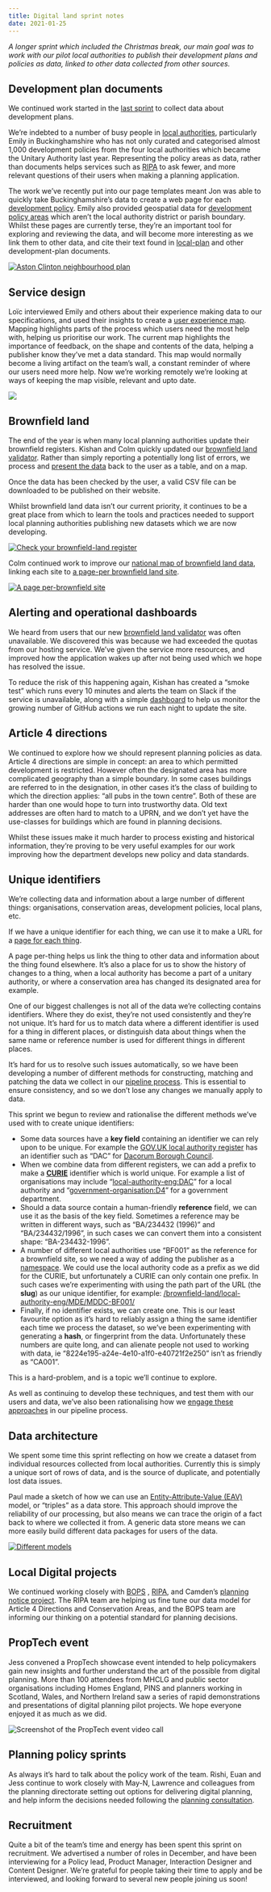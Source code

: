 ```yaml
---
title: Digital land sprint notes
date: 2021-01-25
---
```


_A longer sprint which included the Christmas break, our main goal was to work with our pilot local authorities to publish their development plans and policies as data, linked to other data collected from other sources._

## Development plan documents

We continued work started in the [last sprint](https://digital-land.github.io/weeknote/2020-12-02/#development-plan-documents) to collect data about development plans. 

We’re indebted to a number of busy people in [local authorities](https://localdigital.gov.uk/funded-project/reducing-invalid-planning-applications-ripa/), particularly Emily in Buckinghamshire who has not only curated and categorised almost 1,000 development policies from the four local authorities which became the Unitary Authority last year. Representing the policy areas as data, rather than documents helps services such as [RIPA](https://ripa.digital) to ask fewer, and more relevant questions of their users when making a planning application. 

The work we’ve recently put into our page templates meant Jon was able to quickly take Buckinghamshire’s data to create a web page for each [development policy](https://digital-land.github.io/development-policy/). Emily also provided geospatial data for [development policy areas](https://digital-land.github.io/development-policy-area/) which aren’t the local authority district or parish boundary. Whilst these pages are currently terse, they’re an important tool for exploring and reviewing the data, and will become more interesting as we link them to other data, and cite their text found in [local-plan](https://digital-land.github.io/local-plan/) and other development-plan documents.

<a href="https://www.flickr.com/photos/psd/50877246127/" title="Aston Clinton neighbourhood plan"><img src="https://live.staticflickr.com/65535/50877246127_d61588fa03_c.jpg" alt="Aston Clinton neighbourhood plan"></a>

## Service design

Loïc interviewed Emily and others about their experience making data to our specifications, and used their insights to create a [user experience map](https://docs.google.com/drawings/d/1hfCu-alH1-xBEZ-NU3Au1RVbL8XxS6OYDnZMjMYxi40/edit). Mapping highlights parts of the process which users need the most help with, helping us prioritise our work. The current map highlights the importance of feedback, on the shape and contents of the data, helping a publisher know they’ve met a data standard.  This map would normally become a living artifact on the team’s wall, a constant reminder of where our users need more help. Now we’re working remotely we’re looking at ways of keeping the map visible, relevant and upto date. 

<a href="https://docs.google.com/drawings/d/1hfCu-alH1-xBEZ-NU3Au1RVbL8XxS6OYDnZMjMYxi40/edit"><img src="https://docs.google.com/drawings/d/e/2PACX-1vQRiD5H-3Tcyys7wBdaSJEVfdhpUDG6-n5MrxhcmYkzbf4VhrdTL9YJUe8taQn3jxKMYA6yOYhlq-oa/pub?w=2328&amp;h=3016"></a>

## Brownfield land

The end of the year is when many local planning authorities update their brownfield registers. Kishan and Colm quickly updated our [brownfield land validator](https://brownfield-sites-validator.herokuapp.com/). Rather than simply reporting a potentially long list of errors, we process and [present the data](https://digital-land.github.io/resource/359c6e59e8d182195ffd670edb25b3b2f3b7851f4ed9bb01883ae24314600c3a/) back to the user as a table, and on a map.

Once the data has been checked by the user, a valid CSV file can be downloaded to be published on their website. 

Whilst brownfield land data isn’t our current priority, it continues to be a great place from which to learn the tools and practices needed to support local planning authorities publishing new datasets which we are now developing.

<a href="https://www.flickr.com/photos/psd/50810139242/in/dateposted-public/" title="Check your brownfield-land register"><img src="https://live.staticflickr.com/65535/50810139242_1f758583a1_c.jpg" alt="Check your brownfield-land register"></a>

Colm continued work to improve our [national map of brownfield land data](https://digital-land.github.io/dataset/brownfield-land/map), linking each site to [a page-per brownfield land site](https://digital-land.github.io/brownfield-land/local-authority-eng/LBH/BLR002/).

<a href="https://www.flickr.com/photos/psd/50810978557/in/dateposted-public/" title="A page per-brownfield site"><img src="https://live.staticflickr.com/65535/50810978557_f4c4eeec65_c.jpg" alt="A page per-brownfield site"></a>

## Alerting and operational dashboards

We heard from users that our new [brownfield land validator](https://brownfield-sites-validator.herokuapp.com/) was often unavailable. We discovered this was because we had exceeded the quotas from our hosting service. We’ve given the service more resources, and improved how the application wakes up after not being used which we hope has resolved the issue.

To reduce the risk of this happening again, Kishan has created a “smoke test” which runs every 10 minutes and alerts the team on Slack if the service is unavailable, along with a simple [dashboard](https://digital-land-dashboard.herokuapp.com/) to help us monitor the growing number of GitHub actions we run each night to update the site.

## Article 4 directions

We continued to explore how we should represent planning policies as data. Article 4 directions are simple in concept: an area to which permitted development is restricted. However often the designated area has more complicated geography than a simple boundary. In some cases buildings are referred to in the designation, in other cases it’s the class of building to which the direction applies: “all pubs in the town centre”. Both of these are harder than one would hope to turn into trustworthy data. Old text addresses are often hard to match to a UPRN, and we don’t yet have the use-classes for buildings which are found in planning decisions.

Whilst these issues make it much harder to process existing and historical information, they’re proving to be very useful examples for our work improving how the department develops new policy and data standards.

## Unique identifiers

We’re collecting data and information about a large number of different things: organisations, conservation areas, development policies, local plans, etc.

If we have a unique identifier for each thing, we can use it to make a URL for a [page for each thing](https://digital-land.github.io/brownfield-land/local-authority-eng/AYL/AYL116/). 

A page per-thing helps us link the thing to other data and information about the thing found elsewhere. It’s also a place for us to show the history of changes to a thing, when a local authority has become a part of a unitary authority, or where a conservation area has changed its designated area for example.

One of our biggest challenges is not all of the data we’re collecting contains identifiers. Where they do exist, they’re not used consistently and they’re not unique. It’s hard for us to match data where a different identifier is used for a thing in different places, or distinguish data about things when the same name or reference number is used for different things in different places.

It’s hard for us to resolve such issues automatically, so we have been developing a number of different methods for constructing, matching and patching the data we collect in our [pipeline process](https://digital-land.github.io/guidance/pipeline/). This is essential to ensure consistency, and so we don’t lose any changes we manually apply to data.

This sprint we begun to review and rationalise the different methods we’ve used with to create unique identifiers:

*   Some data sources have a **key field** containing an identifier we can rely upon to be unique. For example the [GOV.UK local authority register](https://www.registers.service.gov.uk/registers/local-authority-eng) has an identifier such as “DAC” for [Dacorum Borough Council](https://digital-land.github.io/organisation/local-authority-eng/DAC/).
*   When we combine data from different registers, we can add a prefix to make a **[CURIE](https://en.wikipedia.org/wiki/CURIE)** identifier which is world unique. For example a list of organisations may include “[local-authority-eng:DAC](https://digital-land.github.io/organisation/local-authority-eng/DAC/)” for a local authority and “[government-organisation:D4](https://digital-land.github.io/organisation/government-organisation/D4/)” for a government department.
*   Should a data source contain a human-friendly **reference** field, we can use it as the basis of the key field. Sometimes a reference may be written in different ways, such as “BA/234432 (1996)” and “BA/234432/1996”, in such cases we can convert them into a consistent shape: “BA-234432-1996”.
*   A number of different local authorities use “BF001” as the reference for a brownfield site, so we need a way of adding the publisher as a [namespace](https://en.wikipedia.org/wiki/Namespace). We could use the local authority code as a prefix as we did for the CURIE, but unfortunately a CURIE can only contain one prefix. In such cases we’re experimenting with using the path part of the URL (the **slug**) as our unique identifier, for example: [/brownfield-land/local-authority-eng/MDE/MDDC-BF001/](https://digital-land.github.io/brownfield-land/local-authority-eng/MDE/MDDC-BF001/)
*   Finally, if no identifier exists, we can create one. This is our least favourite option as it’s hard to reliably assign a thing the same identifier each time we process the dataset, so we’ve been experimenting with generating a **hash**, or fingerprint from the data. Unfortunately these numbers are quite long, and can alienate people not used to working with data, ie “8224e195-a24e-4e10-a1f0-e40721f2e250” isn’t as friendly as “CA001”.

This is a hard-problem, and is a topic we’ll continue to explore.

As well as continuing to develop these techniques, and test them with our users and data, we’ve also been rationalising how we [engage these approaches](https://docs.google.com/spreadsheets/d/1VqfJ--1cwzLE4BPsDqkRi3R7jRgB8ZWbR621c3y2w-Q/edit?usp=sharing) in our pipeline process. 

## Data architecture

We spent some time this sprint reflecting on how we create a dataset from individual resources collected from local authorities. Currently this is simply a unique sort of rows of data, and is the source of duplicate, and potentially lost data issues.

Paul made a sketch of how we can use an [Entity-Attribute-Value (EAV)](https://en.wikipedia.org/wiki/Entity%E2%80%93attribute%E2%80%93value_model) model, or “triples” as a data store. This approach should improve the reliability of our processing, but also means we can trace the origin of a fact back to where we collected it from. A generic data store means we can more easily build different data packages for users of the data.

<a href="https://www.flickr.com/photos/psd/50806905348/" title="Different models"><img src="https://live.staticflickr.com/65535/50806905348_9d613daea2_c.jpg" alt="Different models"></a> 

## Local Digital projects

We continued working closely with  [BOPS](https://bops.digital) , [RIPA](https://ripa.digital), and Camden’s [planning notice project](https://localdigital.gov.uk/funded-project/place-based-engagement/).  The RIPA team are helping us fine tune our data model for Article 4 Directions and Conservation Areas, and the BOPS team are informing our thinking on a potential standard for planning decisions. 

## PropTech event

Jess convened a PropTech showcase event intended to help policymakers gain new insights and further understand the art of the possible from digital planning. More than 100 attendees from MHCLG and public sector organisations including Homes England, PINS and planners working in Scotland, Wales, and Northern Ireland saw a series of rapid demonstrations and presentations of digital planning pilot projects. We hope everyone enjoyed it as much as we did.

<img src="https://lh3.googleusercontent.com/esSmFYUKQHWbk2rlo-N9i9RVyhZGb7Z30U-z0IRTYA0Ng13kGgbOYC5ZJaBCrvTFEWzkfAWYyUQAjK8LlIJN0w93qDNXjWYkFMUmo-_fB2_0gfWuOhBhtr0RBkAqzwMvuvmywNtYwQ=w2400" alt="Screenshot of the PropTech event video call">

## Planning policy sprints

As always it’s hard to talk about the policy work of the team. Rishi, Euan and Jess continue to work closely with May-N, Lawrence and colleagues from the planning directorate setting out options for delivering digital planning, and help inform the decisions needed following the [planning consultation](https://www.gov.uk/government/consultations/planning-for-the-future). 

## Recruitment

Quite a bit of the team’s time and energy has been spent this sprint on recruitment. We advertised a number of roles in December, and have been interviewing for a Policy lead, Product Manager, Interaction Designer and Content Designer.  We’re grateful for people taking their time to apply and be interviewed, and looking forward to several new people joining us soon!

